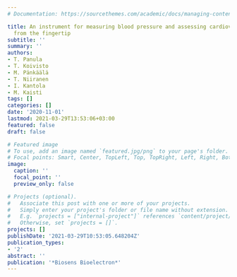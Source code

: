 ```yaml
---
# Documentation: https://sourcethemes.com/academic/docs/managing-content/

title: An instrument for measuring blood pressure and assessing cardiovascular health
  from the fingertip
subtitle: ''
summary: ''
authors:
- T. Panula
- T. Koivisto
- M. Pänkäälä
- T. Niiranen
- I. Kantola
- M. Kaisti
tags: []
categories: []
date: '2020-11-01'
lastmod: 2021-03-29T13:53:06+03:00
featured: false
draft: false

# Featured image
# To use, add an image named `featured.jpg/png` to your page's folder.
# Focal points: Smart, Center, TopLeft, Top, TopRight, Left, Right, BottomLeft, Bottom, BottomRight.
image:
  caption: ''
  focal_point: ''
  preview_only: false

# Projects (optional).
#   Associate this post with one or more of your projects.
#   Simply enter your project's folder or file name without extension.
#   E.g. `projects = ["internal-project"]` references `content/project/deep-learning/index.md`.
#   Otherwise, set `projects = []`.
projects: []
publishDate: '2021-03-29T10:53:05.648204Z'
publication_types:
- '2'
abstract: ''
publication: '*Biosens Bioelectron*'
---
```

